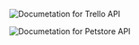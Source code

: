 ![Documetation for Trello API](https://developer.atlassian.com/cloud/trello/guides/rest-api/api-introduction/)

![Documetation for Petstore API](https://petstore.swagger.io/)

